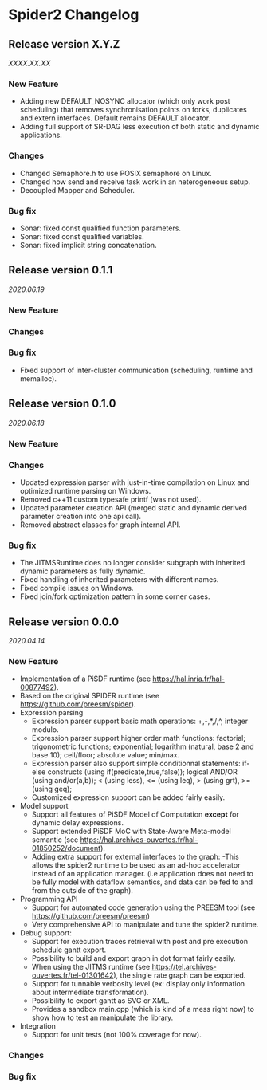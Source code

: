 Spider2 Changelog
================

## Release version X.Y.Z
*XXXX.XX.XX*

### New Feature
* Adding new DEFAULT_NOSYNC allocator (which only work post scheduling) that removes synchronisation points on forks, duplicates and extern interfaces. Default remains DEFAULT allocator.
* Adding full support of SR-DAG less execution of both static and dynamic applications.

### Changes
* Changed Semaphore.h to use POSIX semaphore on Linux.
* Changed how send and receive task work in an heterogeneous setup.
* Decoupled Mapper and Scheduler. 

### Bug fix
* Sonar: fixed const qualified function parameters.
* Sonar: fixed const qualified variables.
* Sonar: fixed implicit string concatenation.


## Release version 0.1.1
*2020.06.19*

### New Feature

### Changes

### Bug fix
* Fixed support of inter-cluster communication (scheduling, runtime and memalloc).

## Release version 0.1.0
*2020.06.18*

### New Feature

### Changes
* Updated expression parser with just-in-time compilation on Linux and optimized runtime parsing on Windows.
* Removed c++11 custom typesafe printf (was not used).
* Updated parameter creation API (merged static and dynamic derived parameter creation into one api call).
* Removed abstract classes for graph internal API.

### Bug fix
* The JITMSRuntime does no longer consider subgraph with inherited dynamic parameters as fully dynamic.
* Fixed handling of inherited parameters with different names.
* Fixed compile issues on Windows.
* Fixed join/fork optimization pattern in some corner cases.


## Release version 0.0.0
*2020.04.14*

### New Feature
* Implementation of a PiSDF runtime (see https://hal.inria.fr/hal-00877492).
* Based on the original SPIDER runtime (see https://github.com/preesm/spider).
* Expression parsing
    * Expression parser support basic math operations: +,-,*,/,^, integer modulo.
    * Expression parser support higher order math functions: factorial; trigonometric functions; exponential; logarithm (natural, base 2 and base 10); ceil/floor; absolute value; min/max.
    * Expression parser also support simple conditionnal statements: if-else constructs (using if(predicate,true,false)); logical AND/OR (using and/or(a,b)); < (using less), <= (using leq), > (using grt), >= (using geq);
    * Customized expression support can be added fairly easily. 
* Model support
    * Support all features of PiSDF Model of Computation **except** for dynamic delay expressions.
    * Support extended PiSDF MoC with State-Aware Meta-model semantic (see https://hal.archives-ouvertes.fr/hal-01850252/document).
    * Adding extra support for external interfaces to the graph: 
        -This allows the spider2 runtime to be used as an ad-hoc accelerator instead of an application manager. (i.e application does not need to be fully model with dataflow semantics, and data can be fed to and from the outside of the graph).
* Programming API
    * Support for automated code generation using the PREESM tool (see https://github.com/preesm/preesm)
    * Very comprehensive API to manipulate and tune the spider2 runtime.
* Debug support:
    * Support for execution traces retrieval with post and pre execution schedule gantt export.
    * Possibility to build and export graph in dot format fairly easily.
    * When using the JITMS runtime (see https://tel.archives-ouvertes.fr/tel-01301642), the single rate graph can be exported.
    * Support for tunnable verbosity level (ex: display only information about intermediate transformation).
    * Possibility to export gantt as SVG or XML.
    * Provides a sandbox main.cpp (which is kind of a mess right now) to show how to test an manipulate the library.
* Integration
    * Support for unit tests (not 100% coverage for now).

### Changes

### Bug fix
